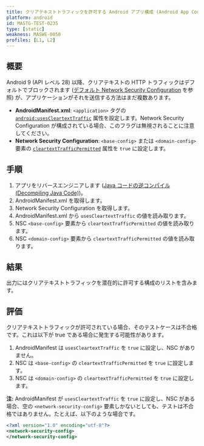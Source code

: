 ```yaml
---
title: クリアテキストトラフィックを許可する Android アプリ構成 (Android App Configurations Allowing Cleartext Traffic)
platform: android
id: MASTG-TEST-0235
type: [static]
weakness: MASWE-0050
profiles: [L1, L2]
---
```


## 概要

Android 9 (API レベル 28) 以降、クリアテキストの HTTP トラフィックはデフォルトでブロックされます ([デフォルト Network Security Configuration](../../../Document/0x05g-Testing-Network-Communication.md#default-configurations) を参照) が、アプリケーションがそれを送信する方法はまだ複数あります。

- **AndroidManifest.xml**: `<application>` タグの [`android:usesCleartextTraffic`](https://developer.android.com/guide/topics/manifest/application-element#usesCleartextTraffic) 属性を設定します。Network Security Configuration が構成されている場合、このフラグは無視されることに注意してください。
- **Network Security Configuration**: `<base-config>` または `<domain-config>` 要素の [`cleartextTrafficPermitted`](https://developer.android.com/privacy-and-security/security-config#CleartextTrafficPermitted) 属性を `true` に設定します。

## 手順

1. アプリをリバースエンジニアします ([Java コードの逆コンパイル (Decompiling Java Code)](../../../techniques/android/MASTG-TECH-0017.md))。
2. AndroidManifest.xml を取得します。
3. Network Security Configuration を取得します。
4. AndroidManifest.xml から `usesCleartextTraffic` の値を読み取ります。
5. NSC `<base-config>` 要素から `cleartextTrafficPermitted` の値を読み取ります。
6. NSC `<domain-config>` 要素から `cleartextTrafficPermitted` の値を読み取ります。

## 結果

出力にはクリアテキストトラフィックを潜在的に許可する構成のリストを含みます。

## 評価

クリアテキストトラフィックが許可されている場合、そのテストケースは不合格です。これは以下が true である場合に発生する可能性があります。

1. AndroidManifest は `usesCleartextTraffic` を `true` に設定し、NSC がありません。
2. NSC は `<base-config>` の `cleartextTrafficPermitted` を `true` に設定します。
3. NSC は `<domain-config>` の `cleartextTrafficPermitted` を `true` に設定します。

**注:** AndroidManifest が `usesCleartextTraffic` を `true` に設定し、NSC がある場合、空の `<network-security-config>` 要素しかないとしても、テストは不合格ではありません。たとえば、以下のような場合です。

```xml
<?xml version="1.0" encoding="utf-8"?>
<network-security-config>
</network-security-config>
```

